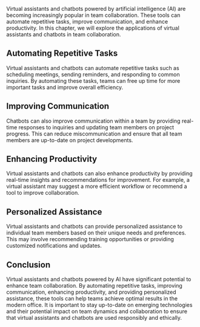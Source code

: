 
Virtual assistants and chatbots powered by artificial intelligence (AI) are becoming increasingly popular in team collaboration. These tools can automate repetitive tasks, improve communication, and enhance productivity. In this chapter, we will explore the applications of virtual assistants and chatbots in team collaboration.

Automating Repetitive Tasks
---------------------------

Virtual assistants and chatbots can automate repetitive tasks such as scheduling meetings, sending reminders, and responding to common inquiries. By automating these tasks, teams can free up time for more important tasks and improve overall efficiency.

Improving Communication
-----------------------

Chatbots can also improve communication within a team by providing real-time responses to inquiries and updating team members on project progress. This can reduce miscommunication and ensure that all team members are up-to-date on project developments.

Enhancing Productivity
----------------------

Virtual assistants and chatbots can also enhance productivity by providing real-time insights and recommendations for improvement. For example, a virtual assistant may suggest a more efficient workflow or recommend a tool to improve collaboration.

Personalized Assistance
-----------------------

Virtual assistants and chatbots can provide personalized assistance to individual team members based on their unique needs and preferences. This may involve recommending training opportunities or providing customized notifications and updates.

Conclusion
----------

Virtual assistants and chatbots powered by AI have significant potential to enhance team collaboration. By automating repetitive tasks, improving communication, enhancing productivity, and providing personalized assistance, these tools can help teams achieve optimal results in the modern office. It is important to stay up-to-date on emerging technologies and their potential impact on team dynamics and collaboration to ensure that virtual assistants and chatbots are used responsibly and ethically.
